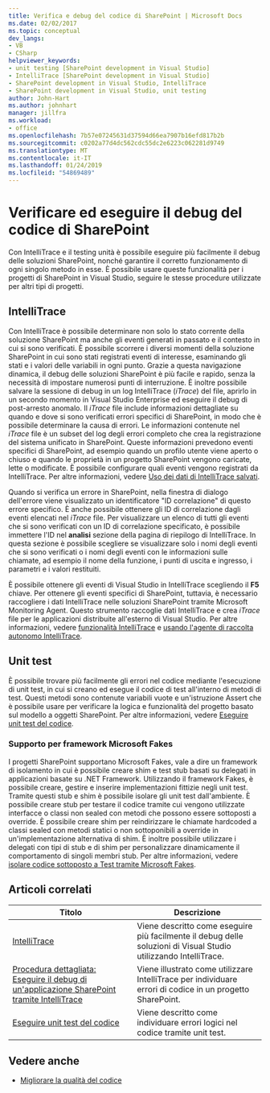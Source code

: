 ```yaml
---
title: Verifica e debug del codice di SharePoint | Microsoft Docs
ms.date: 02/02/2017
ms.topic: conceptual
dev_langs:
- VB
- CSharp
helpviewer_keywords:
- unit testing [SharePoint development in Visual Studio]
- IntelliTrace [SharePoint development in Visual Studio]
- SharePoint development in Visual Studio, IntelliTrace
- SharePoint development in Visual Studio, unit testing
author: John-Hart
ms.author: johnhart
manager: jillfra
ms.workload:
- office
ms.openlocfilehash: 7b57e07245631d37594d66ea7907b16efd817b2b
ms.sourcegitcommit: c0202a77d4dc562cdc55dc2e6223c062281d9749
ms.translationtype: MT
ms.contentlocale: it-IT
ms.lasthandoff: 01/24/2019
ms.locfileid: "54869489"
---
```

# <a name="verify-and-debug-sharepoint-code"></a>Verificare ed eseguire il debug del codice di SharePoint
Con IntelliTrace e il testing unità è possibile eseguire più facilmente il debug delle soluzioni SharePoint, nonché garantire il corretto funzionamento di ogni singolo metodo in esse. È possibile usare queste funzionalità per i progetti di SharePoint in Visual Studio, seguire le stesse procedure utilizzate per altri tipi di progetti.

## <a name="intellitrace"></a>IntelliTrace
Con IntelliTrace è possibile determinare non solo lo stato corrente della soluzione SharePoint ma anche gli eventi generati in passato e il contesto in cui si sono verificati. È possibile scorrere i diversi momenti della soluzione SharePoint in cui sono stati registrati eventi di interesse, esaminando gli stati e i valori delle variabili in ogni punto. Grazie a questa navigazione dinamica, il debug delle soluzioni SharePoint è più facile e rapido, senza la necessità di impostare numerosi punti di interruzione. È inoltre possibile salvare la sessione di debug in un log IntelliTrace (*iTrace*) del file, aprirlo in un secondo momento in Visual Studio Enterprise ed eseguire il debug di post-arresto anomalo. Il *iTrace* file include informazioni dettagliate su quando e dove si sono verificati errori specifici di SharePoint, in modo che è possibile determinare la causa di errori. Le informazioni contenute nel *iTrace* file è un subset del log degli errori completo che crea la registrazione del sistema unificato in SharePoint. Queste informazioni prevedono eventi specifici di SharePoint, ad esempio quando un profilo utente viene aperto o chiuso e quando le proprietà in un progetto SharePoint vengono caricate, lette o modificate. È possibile configurare quali eventi vengono registrati da IntelliTrace. Per altre informazioni, vedere [Uso dei dati di IntelliTrace salvati](../debugger/using-saved-intellitrace-data.md).

Quando si verifica un errore in SharePoint, nella finestra di dialogo dell'errore viene visualizzato un identificatore "ID correlazione" di questo errore specifico. È anche possibile ottenere gli ID di correlazione dagli eventi elencati nel *iTrace* file. Per visualizzare un elenco di tutti gli eventi che si sono verificati con un ID di correlazione specificato, è possibile immettere l'ID nel **analisi** sezione della pagina di riepilogo di IntelliTrace. In questa sezione è possibile scegliere se visualizzare solo i nomi degli eventi che si sono verificati o i nomi degli eventi con le informazioni sulle chiamate, ad esempio il nome della funzione, i punti di uscita e ingresso, i parametri e i valori restituiti.

È possibile ottenere gli eventi di Visual Studio in IntelliTrace scegliendo il **F5** chiave. Per ottenere gli eventi specifici di SharePoint, tuttavia, è necessario raccogliere i dati IntelliTrace nelle soluzioni SharePoint tramite Microsoft Monitoring Agent. Questo strumento raccoglie dati IntelliTrace e crea *iTrace* file per le applicazioni distribuite all'esterno di Visual Studio. Per altre informazioni, vedere [funzionalità IntelliTrace](../debugger/intellitrace-features.md) e [usando l'agente di raccolta autonomo IntelliTrace](../debugger/using-the-intellitrace-stand-alone-collector.md).

## <a name="unit-test"></a>Unit test
È possibile trovare più facilmente gli errori nel codice mediante l'esecuzione di unit test, in cui si creano ed esegue il codice di test all'interno di metodi di test. Questi metodi sono contenute variabili vuote e un'istruzione Assert che è possibile usare per verificare la logica e funzionalità del progetto basato sul modello a oggetti SharePoint. Per altre informazioni, vedere [Eseguire unit test del codice](../test/unit-test-your-code.md).

### <a name="support-for-microsoft-fakes-framework"></a>Supporto per framework Microsoft Fakes
I progetti SharePoint supportano Microsoft Fakes, vale a dire un framework di isolamento in cui è possibile creare shim e test stub basati su delegati in applicazioni basate su .NET Framework. Utilizzando il framework Fakes, è possibile creare, gestire e inserire implementazioni fittizie negli unit test. Tramite questi stub e shim è possibile isolare gli unit test dall'ambiente. È possibile creare stub per testare il codice tramite cui vengono utilizzate interfacce o classi non sealed con metodi che possono essere sottoposti a override. È possibile creare shim per reindirizzare le chiamate hardcoded a classi sealed con metodi statici o non sottoponibili a override in un'implementazione alternativa di shim. È inoltre possibile utilizzare i delegati con tipi di stub e di shim per personalizzare dinamicamente il comportamento di singoli membri stub. Per altre informazioni, vedere [isolare codice sottoposto a Test tramite Microsoft Fakes](../test/isolating-code-under-test-with-microsoft-fakes.md).

## <a name="related-articles"></a>Articoli correlati

|Titolo|Descrizione|
|-----------|-----------------|
|[IntelliTrace](../debugger/intellitrace.md)|Viene descritto come eseguire più facilmente il debug delle soluzioni di Visual Studio utilizzando IntelliTrace.|
|[Procedura dettagliata: Eseguire il debug di un'applicazione SharePoint tramite IntelliTrace](../sharepoint/walkthrough-debugging-a-sharepoint-application-by-using-intellitrace.md)|Viene illustrato come utilizzare IntelliTrace per individuare errori di codice in un progetto SharePoint.|
|[Eseguire unit test del codice](../test/unit-test-your-code.md)|Viene descritto come individuare errori logici nel codice tramite unit test.|

## <a name="see-also"></a>Vedere anche

- [Migliorare la qualità del codice](../test/improve-code-quality.md)